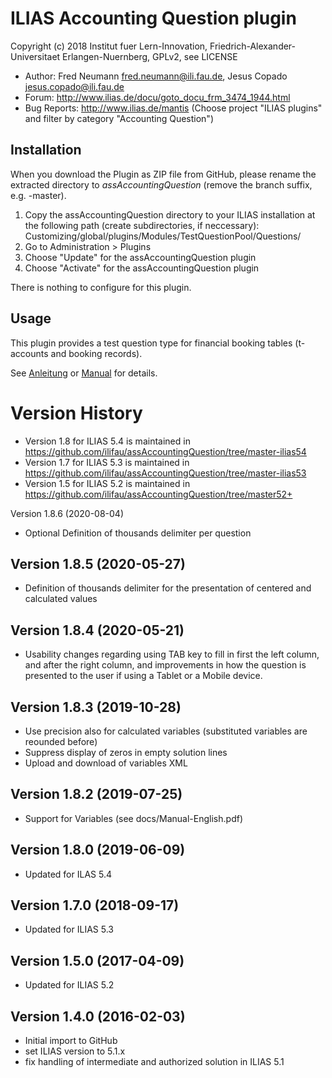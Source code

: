 ILIAS Accounting Question plugin
================================

Copyright (c) 2018 Institut fuer Lern-Innovation, Friedrich-Alexander-Universitaet Erlangen-Nuernberg,  GPLv2, see LICENSE 

- Author: Fred Neumann <fred.neumann@ili.fau.de>, Jesus Copado <jesus.copado@ili.fau.de>
- Forum: http://www.ilias.de/docu/goto_docu_frm_3474_1944.html
- Bug Reports: http://www.ilias.de/mantis (Choose project "ILIAS plugins" and filter by category "Accounting Question")

Installation
------------
When you download the Plugin as ZIP file from GitHub, please rename the extracted directory to *assAccountingQuestion* (remove the branch suffix, e.g. -master).

1. Copy the assAccountingQuestion directory to your ILIAS installation at the following path 
(create subdirectories, if neccessary):
Customizing/global/plugins/Modules/TestQuestionPool/Questions/
2. Go to Administration > Plugins
3. Choose "Update" for the assAccountingQuestion plugin
4. Choose "Activate" for the assAccountingQuestion plugin

There is nothing to configure for this plugin.

Usage
-----
This plugin provides a test question type for financial booking tables  (t-accounts and booking records).

See [Anleitung](docs/Anleitung-Deutsch.pdf) or [Manual](docs/Manual-English.pdf) for details.

Version History
===============
* Version 1.8 for ILIAS 5.4 is maintained in https://github.com/ilifau/assAccountingQuestion/tree/master-ilias54
* Version 1.7 for ILIAS 5.3 is maintained in https://github.com/ilifau/assAccountingQuestion/tree/master-ilias53
* Version 1.5 for ILIAS 5.2 is maintained in https://github.com/ilifau/assAccountingQuestion/tree/master52+

Version 1.8.6 (2020-08-04)
* Optional Definition of thousands delimiter per question

Version 1.8.5 (2020-05-27)
--------------------------
* Definition of thousands delimiter for the presentation of centered and calculated values

Version 1.8.4 (2020-05-21)
--------------------------
* Usability changes regarding using TAB key to fill in first the left column, and after the right column, and improvements in how the question is presented to the user if using a Tablet or a Mobile device.

Version 1.8.3 (2019-10-28)
--------------------------
* Use precision also for calculated variables (substituted variables are reounded before)
* Suppress display of zeros in empty solution lines
* Upload and download of variables XML

Version 1.8.2 (2019-07-25)
--------------------------
* Support for Variables (see docs/Manual-English.pdf)

Version 1.8.0 (2019-06-09)
--------------------------
* Updated for ILAS 5.4

Version 1.7.0 (2018-09-17)
--------------------------
* Updated for ILIAS 5.3

Version 1.5.0 (2017-04-09)
--------------------------
* Updated for ILIAS 5.2

Version 1.4.0 (2016-02-03)
--------------------------
* Initial import to GitHub
* set ILIAS version to 5.1.x
* fix handling of intermediate and authorized solution in ILIAS 5.1
